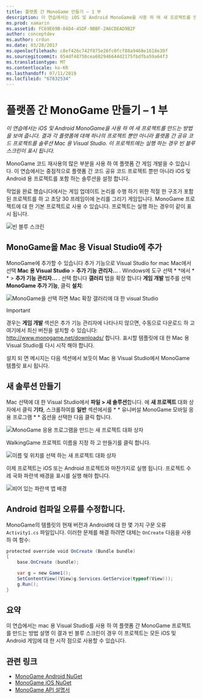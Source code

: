```yaml
---
title: 플랫폼 간 MonoGame 만들기 – 1 부
description: 이 연습에서는 iOS 및 Android MonoGame을 사용 하 여 새 프로젝트를 만드는 방법을 보여 줍니다. 결과 각 플랫폼에 대해 하나의 프로젝트 뿐만 아니라 플랫폼 간 공유 코드 프로젝트를 솔루션 Mac 용 Visual Studio. 이 프로젝트에는 실행 하는 경우 빈 블루 스크린이 표시 됩니다.
ms.prod: xamarin
ms.assetid: FC69E69B-04D4-45DF-9BBF-2A6CDEAD9B2F
author: conceptdev
ms.author: crdun
ms.date: 03/28/2017
ms.openlocfilehash: c8ef426c742f875e26fc0fcf88a9468e1618e30f
ms.sourcegitcommit: 654df48758cea602946644d2175fbdfba59a64f3
ms.translationtype: MT
ms.contentlocale: ko-KR
ms.lasthandoff: 07/11/2019
ms.locfileid: "67832534"
---
```

# <a name="part-1--creating-a-cross-platform-monogame"></a>플랫폼 간 MonoGame 만들기 – 1 부

_이 연습에서는 iOS 및 Android MonoGame을 사용 하 여 새 프로젝트를 만드는 방법을 보여 줍니다. 결과 각 플랫폼에 대해 하나의 프로젝트 뿐만 아니라 플랫폼 간 공유 코드 프로젝트를 솔루션 Mac 용 Visual Studio. 이 프로젝트에는 실행 하는 경우 빈 블루 스크린이 표시 됩니다._

MonoGame 코드 재사용의 많은 부분을 사용 하 여 플랫폼 간 게임 개발을 수 있습니다. 이 연습에서는 중점적으로 플랫폼 간 코드 공유 코드 프로젝트 뿐만 아니라 iOS 및 Android 용 프로젝트를 포함 하는 솔루션을 설정 합니다.

작업을 완료 했습니다에서는 게임 업데이트 논리를 수행 하기 위한 적절 한 구조가 포함 된 프로젝트를 하 고 초당 30 프레임이에 논리를 그리기 게임입니다. MonoGame 프로젝트에 대 한 기본 프로젝트로 사용 수 있습니다. 프로젝트는 실행 하는 경우이 같이 표시 됩니다.

![빈 블루 스크린](part1-images/image1.png)

## <a name="adding-monogame-to-visual-studio-for-mac"></a>MonoGame을 Mac 용 Visual Studio에 추가

MonoGame에 추가할 수 있습니다 추가 기능으로 Visual Studio for mac Mac에서 선택 **Mac 용 Visual Studio** > **추가 기능 관리자...**  . Windows에 도구 선택 * *에서 * * > **추가 기능 관리자...**  . 선택 합니다 **갤러리** 탭을 확장 합니다 **게임 개발** 범주를 선택 **MonoGame 추가 기능**, 클릭 **설치**:

![MonoGame을 선택 하면 Mac 확장 갤러리에 대 한 visual Studio](part1-images/image2.png)

> [!IMPORTANT]
> 경우는 **게임 개발** 섹션은 추가 기능 관리자에 나타나지 않으면, 수동으로 다운로드 하 고 여기에서 최신 버전을 설치할 수 있습니다: http://www.monogame.net/downloads/ 합니다. 표시할 템플릿에 대 한 Mac 용 Visual Studio를 다시 시작 해야 합니다.

설치 되 면 메시지는 다음 섹션에서 보듯이 Mac 용 Visual Studio에서 MonoGame 템플릿 표시 됩니다.

## <a name="creating-a-new-solution"></a>새 솔루션 만들기

Mac 선택에 대 한 Visual Studio에서 **파일 > 새 솔루션**합니다. 에 **새 프로젝트** 대화 상자에서 클릭 **기타**, 스크롤하여를 **일반** 섹션에서를 * * 유니버설 MonoGame 모바일 응용 프로그램 * * 옵션을 선택한 다음 클릭 합니다.

![MonoGame 응용 프로그램을 만드는 새 프로젝트 대화 상자](part1-images/image3.png)

WalkingGame 프로젝트 이름을 지정 하 고 만들기를 클릭 합니다.

![이름 및 위치를 선택 하는 새 프로젝트 대화 상자](part1-images/image4.png)

이제 프로젝트는 iOS 또는 Android 프로젝트와 마찬가지로 실행 됩니다. 프로젝트 수레 국화 파란색 배경을 표시를 실행 해야 합니다.

![비어 있는 파란색 앱 배경](part1-images/image5.png)

## <a name="fixing-android-compile-errors"></a>Android 컴파일 오류를 수정합니다.

MonoGame의 템플릿의 현재 버전과 Android에 대 한 몇 가지 구문 오류 `Activity1.cs` 파일입니다. 이러한 문제를 해결 하려면 대체는 `OnCreate` 다음을 사용 하 여 함수:

```csharp
protected override void OnCreate (Bundle bundle)
{
    base.OnCreate (bundle);

    var g = new Game1();
    SetContentView((View)g.Services.GetService(typeof(View)));
    g.Run();
}
```

## <a name="summary"></a>요약

이 연습에서는 mac 용 Visual Studio를 사용 하 여 플랫폼 간 MonoGame 프로젝트를 만드는 방법 설명 이 결과 빈 블루 스크린이 경우 이 프로젝트는 모든 iOS 및 Android 게임에 대 한 시작 점으로 사용할 수 있습니다.

## <a name="related-links"></a>관련 링크

- [MonoGame Android NuGet](https://www.nuget.org/packages/MonoGame.Framework.Android/)
- [MonoGame iOS NuGet](https://www.nuget.org/packages/MonoGame.Framework.iOS/)
- [MonoGame API 설명서](http://www.monogame.net/documentation/?page=main)
